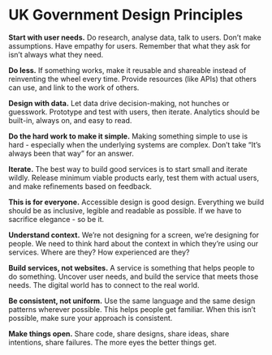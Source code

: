 # UK Government Design Principles

**Start with user needs.** Do research, analyse data, talk to users. Don’t make assumptions. Have empathy for users. Remember that what they ask for isn’t always what they need.

**Do less.** If something works, make it reusable and shareable instead of reinventing the wheel every time. Provide resources (like APIs) that others can use, and link to the work of others.

**Design with data.** Let data drive decision-making, not hunches or guesswork. Prototype and test with users, then iterate. Analytics should be built-in, always on, and easy to read.

**Do the hard work to make it simple.** Making something simple to use is hard - especially when the underlying systems are complex. Don’t take “It’s always been that way” for an answer.

**Iterate.** The best way to build good services is to start small and iterate wildly. Release minimum viable products early, test them with actual users, and make refinements based on feedback.

**This is for everyone.** Accessible design is good design. Everything we build should be as inclusive, legible and readable as possible. If we have to sacrifice elegance - so be it.

**Understand context.** We’re not designing for a screen, we’re designing for people. We need to think hard about the context in which they’re using our services. Where are they? How experienced are they?

**Build services, not websites.** A service is something that helps people to do something. Uncover user needs, and build the service that meets those needs. The digital world has to connect to the real world.

**Be consistent, not uniform.** Use the same language and the same design patterns wherever possible. This helps people get familiar. When this isn’t possible, make sure your approach is consistent.

**Make things open.** Share code, share designs, share ideas, share intentions, share failures. The more eyes the better things get.
